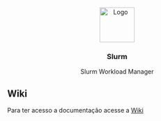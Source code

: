<!-- Improved compatibility of back to top link: See: https://github.com/othneildrew/Best-README-Template/pull/73 -->
<a name="readme-top"></a>
<!--
*** Thanks for checking out the Best-README-Template. If you have a suggestion
*** that would make this better, please fork the repo and create a pull request
*** or simply open an issue with the tag "enhancement".
*** Don't forget to give the project a star!
*** Thanks again! Now go create something AMAZING! :D
-->

<!-- PROJECT LOGO -->
<br />
<div align="center">
  <a href="[https://github.com/othneildrew/Best-README-Template](https://slurm.schedmd.com/quickstart.html)">
    <img src="https://slurm.schedmd.com/slurm_logo.png" alt="Logo" width="80" height="80">
  </a>

  <h3 align="center">Slurm</h3>

  <p align="center">
    Slurm Workload Manager
  </p>
</div>

<!-- Visão Geral -->
## Wiki

Para ter acesso a documentação acesse a [Wiki](https://github.com/Labtran/slurm/wiki)
